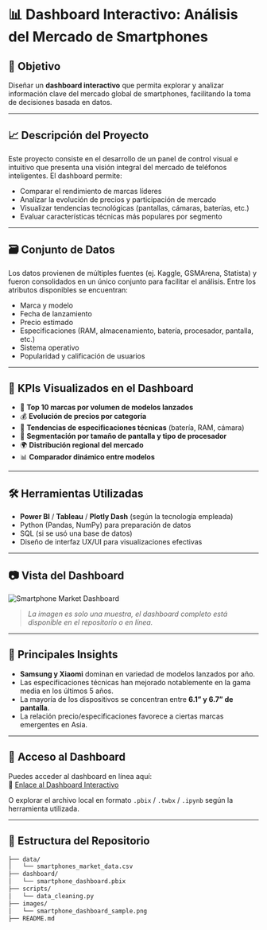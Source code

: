 # 📊 Dashboard Interactivo: Análisis del Mercado de Smartphones

## 🧭 Objetivo

Diseñar un **dashboard interactivo** que permita explorar y analizar información clave del mercado global de smartphones, facilitando la toma de decisiones basada en datos.

---

## 📈 Descripción del Proyecto

Este proyecto consiste en el desarrollo de un panel de control visual e intuitivo que presenta una visión integral del mercado de teléfonos inteligentes. El dashboard permite:

- Comparar el rendimiento de marcas líderes
- Analizar la evolución de precios y participación de mercado
- Visualizar tendencias tecnológicas (pantallas, cámaras, baterías, etc.)
- Evaluar características técnicas más populares por segmento

---

## 🗃️ Conjunto de Datos

Los datos provienen de múltiples fuentes (ej. Kaggle, GSMArena, Statista) y fueron consolidados en un único conjunto para facilitar el análisis. Entre los atributos disponibles se encuentran:

- Marca y modelo  
- Fecha de lanzamiento  
- Precio estimado  
- Especificaciones (RAM, almacenamiento, batería, procesador, pantalla, etc.)  
- Sistema operativo  
- Popularidad y calificación de usuarios

---

## 🧪 KPIs Visualizados en el Dashboard

- 📌 **Top 10 marcas por volumen de modelos lanzados**
- 💰 **Evolución de precios por categoría**
- 🔋 **Tendencias de especificaciones técnicas** (batería, RAM, cámara)
- 📱 **Segmentación por tamaño de pantalla y tipo de procesador**
- 🌍 **Distribución regional del mercado**
- 📊 **Comparador dinámico entre modelos**

---

## 🛠️ Herramientas Utilizadas

- **Power BI** / **Tableau** / **Plotly Dash** (según la tecnología empleada)
- Python (Pandas, NumPy) para preparación de datos
- SQL (si se usó una base de datos)
- Diseño de interfaz UX/UI para visualizaciones efectivas

---

## 📷 Vista del Dashboard

![Smartphone Market Dashboard](images/smartphone_dashboard_sample.png)

> *La imagen es solo una muestra, el dashboard completo está disponible en el repositorio o en línea.*

---

## 🧠 Principales Insights

- **Samsung y Xiaomi** dominan en variedad de modelos lanzados por año.
- Las especificaciones técnicas han mejorado notablemente en la gama media en los últimos 5 años.
- La mayoría de los dispositivos se concentran entre **6.1” y 6.7” de pantalla**.
- La relación precio/especificaciones favorece a ciertas marcas emergentes en Asia.

---

## 🚀 Acceso al Dashboard

Puedes acceder al dashboard en línea aquí:  
🔗 [Enlace al Dashboard Interactivo](https://tudashboard.example.com)

O explorar el archivo local en formato `.pbix` / `.twbx` / `.ipynb` según la herramienta utilizada.

---

## 📁 Estructura del Repositorio

```bash
├── data/
│   └── smartphones_market_data.csv
├── dashboard/
│   └── smartphone_dashboard.pbix
├── scripts/
│   └── data_cleaning.py
├── images/
│   └── smartphone_dashboard_sample.png
├── README.md
